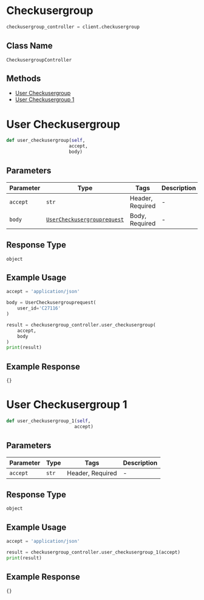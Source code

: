 # Checkusergroup

```python
checkusergroup_controller = client.checkusergroup
```

## Class Name

`CheckusergroupController`

## Methods

* [User Checkusergroup](../../doc/controllers/checkusergroup.md#user-checkusergroup)
* [User Checkusergroup 1](../../doc/controllers/checkusergroup.md#user-checkusergroup-1)


# User Checkusergroup

```python
def user_checkusergroup(self,
                       accept,
                       body)
```

## Parameters

| Parameter | Type | Tags | Description |
|  --- | --- | --- | --- |
| `accept` | `str` | Header, Required | - |
| `body` | [`UserCheckusergrouprequest`](../../doc/models/user-checkusergrouprequest.md) | Body, Required | - |

## Response Type

`object`

## Example Usage

```python
accept = 'application/json'

body = UserCheckusergrouprequest(
    user_id='C27116'
)

result = checkusergroup_controller.user_checkusergroup(
    accept,
    body
)
print(result)
```

## Example Response

```
{}
```


# User Checkusergroup 1

```python
def user_checkusergroup_1(self,
                         accept)
```

## Parameters

| Parameter | Type | Tags | Description |
|  --- | --- | --- | --- |
| `accept` | `str` | Header, Required | - |

## Response Type

`object`

## Example Usage

```python
accept = 'application/json'

result = checkusergroup_controller.user_checkusergroup_1(accept)
print(result)
```

## Example Response

```
{}
```

